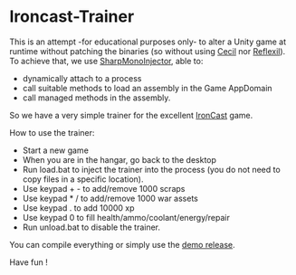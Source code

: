 # Ironcast-Trainer

This is an attempt -for educational purposes only- to alter a Unity game at runtime without patching the binaries (so without using [Cecil](https://github.com/jbevain/cecil) nor [Reflexil](https://github.com/sailro/reflexil)).
To achieve that, we use [SharpMonoInjector](https://github.com/warbler/SharpMonoInjector), able to:
- dynamically attach to a process
- call suitable methods to load an assembly in the Game AppDomain
- call managed methods in the assembly.

So we have a very simple trainer for the excellent [IronCast](http://store.steampowered.com/app/327670/) game. 

How to use the trainer:
- Start a new game 
- When you are in the hangar, go back to the desktop
- Run load.bat to inject the trainer into the process (you do not need to copy files in a specific location).
- Use keypad + - to add/remove 1000 scraps
- Use keypad * / to add/remove 1000 war assets
- Use keypad . to add 10000 xp
- Use keypad 0 to fill health/ammo/coolant/energy/repair
- Run unload.bat to disable the trainer.

You can compile everything or simply use the [demo release](https://github.com/sailro/Ironcast-Trainer/releases).

Have fun !
